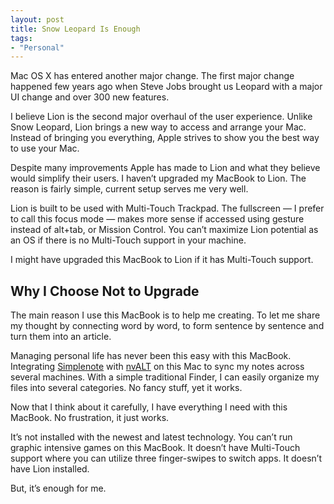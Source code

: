 ```yaml
---
layout: post
title: Snow Leopard Is Enough
tags:
- "Personal"
---
```

Mac OS X has entered another major change. The first major change happened few years ago when Steve Jobs brought us Leopard  with a major UI change and over 300 new features.

<!--more-->

I believe Lion is the second major overhaul of the user experience. Unlike Snow Leopard, Lion brings a new way to access and arrange your Mac. Instead of bringing you everything, Apple strives to show you the best way to use your Mac.

Despite many improvements Apple has made to Lion and what they believe would simplify their users. I haven’t upgraded my MacBook to Lion. The reason is fairly simple, current setup serves me very well.

Lion is built to be used with Multi-Touch Trackpad. The fullscreen — I prefer to call this focus mode — makes more sense if accessed using gesture instead of alt+tab, or Mission Control. You can’t maximize Lion potential as an OS if there is no Multi-Touch support in your machine.

I might have upgraded this MacBook to Lion if it has Multi-Touch support.

## Why I Choose Not to Upgrade

The main reason I use this MacBook is to help me creating. To let me share my thought by connecting word by word, to form sentence by sentence and turn them into an article.

Managing personal life has never been this easy with this MacBook. Integrating [Simplenote][8311-001] with [nvALT][8311-002] on this Mac to sync my notes across several machines. With a simple traditional Finder, I can easily organize my files into several categories. No fancy stuff, yet it works.

Now that I think about it carefully, I have everything I need with this MacBook. No frustration, it just works.

It’s not installed with the newest and latest technology. You can’t run graphic intensive games on this MacBook. It doesn’t have Multi-Touch support where you can utilize three finger-swipes to switch apps. It doesn’t have Lion installed.

But, it’s enough for me.

[8311-001]: http://simplenoteapp.com/ "Simplenote"
[8311-002]: http://brettterpstra.com/projects/nvalt/ "nvALT - BrettTerpstra.com"
